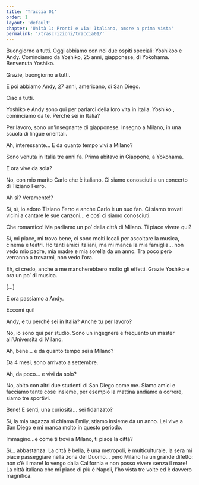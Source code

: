 ```yaml
---
title: 'Traccia 01'
order: 1
layout: 'default'
chapter: 'Unità 1: Pronti e via! Italiano, amore a prima vista'
permalink: '/trascrizioni/traccia01/'
---
```


Buongiorno a tutti. Oggi abbiamo con noi due ospiti
speciali: Yoshikoo e Andy. Cominciamo da Yoshiko, 25 anni, giapponese, di
Yokohama. Benvenuta Yoshiko.

Grazie, buongiorno a tutti.

E poi abbiamo Andy, 27
anni, americano, di San Diego.

Ciao a tutti.

Yoshiko e Andy sono qui per parlarci della loro vita in Italia. Yoshiko , cominciamo da te. Perché sei in
Italia?

Per lavoro, sono un'insegnante di giapponese. Insegno a Milano, in una
scuola di lingue orientali.

Ah, interessante… E da quanto tempo vivi a Milano?

Sono venuta in Italia tre anni fa. Prima abitavo in Giappone, a Yokohama.

E ora vive da sola?

No, con mio marito Carlo che è italiano. Ci siamo conosciuti a un
concerto di Tiziano Ferro.

Ah sì? Veramente!?

Sì, sì, io adoro Tiziano Ferro e anche Carlo è un suo fan. Ci siamo trovati vicini a cantare le sue canzoni... e
così ci siamo conosciuti.

Che romantico! Ma parliamo un po’ della città di
Milano. Ti piace vivere qui?

Sì, mi piace, mi trovo bene, ci sono molti locali per ascoltare la musica, cinema e teatri. Ho tanti amici italiani, ma mi manca
la mia famiglia… non vedo mio padre, mia madre e mia sorella da un anno. Tra poco però verranno a trovarmi, non vedo l’ora.

Eh, ci credo, anche a me mancherebbero molto gli effetti. Grazie Yoshiko e ora un po’ di musica.

[...]

E ora passiamo a Andy.

Eccomi qui!

Andy, e tu perché sei in Italia? Anche tu per lavoro?

No, io sono qui per studio. Sono un ingegnere e frequento un master all’Università di Milano.

Ah, bene... e da quanto tempo sei a Milano?

Da 4 mesi, sono arrivato a settembre.

Ah, da poco... e vivi da solo?

No, abito con altri due studenti di San Diego come me. Siamo amici e facciamo tante cose insieme,
per esempio la mattina andiamo a correre, siamo tre sportivi.

Bene! E senti, una curiosità... sei fidanzato?

Sì, la mia ragazza si chiama Emily, stiamo insieme da un anno. Lei vive a San Diego e mi manca molto in questo periodo.

Immagino...e come ti trovi a Milano, ti piace la città?

Sì... abbastanza. La città è bella, è una metropoli, è multiculturale, la sera mi piace passeggiare nella zona del
Duomo... però Milano ha un grande difetto: non c’è il mare! Io vengo dalla California e non posso vivere senza il mare! La città italiana che mi piace di più è Napoli, l’ho vista tre volte ed è davvero magnifica.
